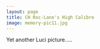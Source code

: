 ```yaml
---
layout: page
title: CH Roc-Lane's High Calibre
image: memory-pic11.jpg
---
```


Yet another Luci picture.....